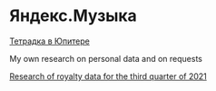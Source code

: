 # Яндекс.Музыка
<a href="https://github.com/eddydewrussia/my_own_research/tree/main/My_Muzil_Royalty_3Q_2021">Тетрадка в Юпитере</a>


My own research on personal data and on requests

<a href="https://github.com/eddydewrussia/my_own_research/tree/main/My_Muzil_Royalty_3Q_2021">Research of royalty data for the third quarter of 2021</a>